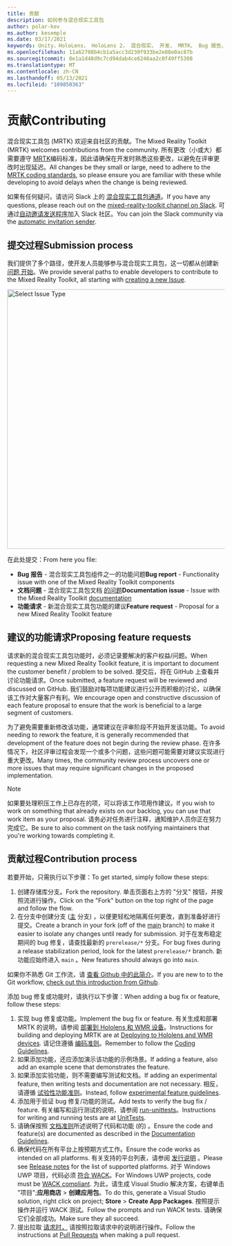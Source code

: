 ```yaml
---
title: 贡献
description: 如何参与混合现实工具包
author: polar-kev
ms.author: kesemple
ms.date: 03/17/2021
keywords: Unity，HoloLens， HoloLens 2， 混合现实， 开发， MRTK， Bug 报告，
ms.openlocfilehash: 11a62708b4cb1a5acc3d230f933be2e88e0ac87b
ms.sourcegitcommit: 8e1a1d48d9c7cd94dab4ce6246aa2c0f49ff5308
ms.translationtype: MT
ms.contentlocale: zh-CN
ms.lasthandoff: 05/13/2021
ms.locfileid: "109850363"
---
```

# <a name="contributing"></a><span data-ttu-id="695fc-104">贡献</span><span class="sxs-lookup"><span data-stu-id="695fc-104">Contributing</span></span>

<span data-ttu-id="695fc-105">混合现实工具包 (MRTK) 欢迎来自社区的贡献。</span><span class="sxs-lookup"><span data-stu-id="695fc-105">The Mixed Reality Toolkit (MRTK) welcomes contributions from the community.</span></span> <span data-ttu-id="695fc-106">所有更改（小或大）都需要遵守 [MRTK](coding-guidelines.md)编码标准，因此请确保在开发时熟悉这些更改，以避免在评审更改时出现延迟。</span><span class="sxs-lookup"><span data-stu-id="695fc-106">All changes be they small or large, need to adhere to the [MRTK coding standards](coding-guidelines.md), so please ensure you are familiar with these while developing to avoid delays when the change is being reviewed.</span></span>

<span data-ttu-id="695fc-107">如果有任何疑问，请访问 Slack 上的 [混合现实工具包通道](https://holodevelopers.slack.com/messages/C2H4HT858)。</span><span class="sxs-lookup"><span data-stu-id="695fc-107">If you have any questions, please reach out on the [mixed-reality-toolkit channel on Slack](https://holodevelopers.slack.com/messages/C2H4HT858).</span></span>
<span data-ttu-id="695fc-108">可通过[自动邀请发送程序](https://holodevelopersslack.azurewebsites.net/)加入 Slack 社区。</span><span class="sxs-lookup"><span data-stu-id="695fc-108">You can join the Slack community via the [automatic invitation sender](https://holodevelopersslack.azurewebsites.net/).</span></span>

## <a name="submission-process"></a><span data-ttu-id="695fc-109">提交过程</span><span class="sxs-lookup"><span data-stu-id="695fc-109">Submission process</span></span>

<span data-ttu-id="695fc-110">我们提供了多个路径，使开发人员能够参与混合现实工具包，这一切都从创建新 [问题 开始](https://github.com/Microsoft/MixedRealityToolkit-Unity/issues/new/choose)。</span><span class="sxs-lookup"><span data-stu-id="695fc-110">We provide several paths to enable developers to contribute to the Mixed Reality Toolkit, all starting with [creating a new Issue](https://github.com/Microsoft/MixedRealityToolkit-Unity/issues/new/choose).</span></span>

<img src="../features/images/contributing/SelectIssueType.png" width="600" alt="Select Issue Type">

<span data-ttu-id="695fc-111">在此处提交：</span><span class="sxs-lookup"><span data-stu-id="695fc-111">From here you file:</span></span>

- <span data-ttu-id="695fc-112">**Bug 报告** - 混合现实工具包组件之一的功能问题</span><span class="sxs-lookup"><span data-stu-id="695fc-112">**Bug report** - Functionality issue with one of the Mixed Reality Toolkit components</span></span>
- <span data-ttu-id="695fc-113">**文档问题** - 混合现实工具包文档 [的问题](https://microsoft.github.io/MixedRealityToolkit-Unity)</span><span class="sxs-lookup"><span data-stu-id="695fc-113">**Documentation issue** - Issue with the Mixed Reality Toolkit [documentation](https://microsoft.github.io/MixedRealityToolkit-Unity)</span></span>
- <span data-ttu-id="695fc-114">**功能请求** - 新混合现实工具包功能的建议</span><span class="sxs-lookup"><span data-stu-id="695fc-114">**Feature request** - Proposal for a new Mixed Reality Toolkit feature</span></span>

## <a name="proposing-feature-requests"></a><span data-ttu-id="695fc-115">建议的功能请求</span><span class="sxs-lookup"><span data-stu-id="695fc-115">Proposing feature requests</span></span>

<span data-ttu-id="695fc-116">请求新的混合现实工具包功能时，必须记录要解决的客户权益/问题。</span><span class="sxs-lookup"><span data-stu-id="695fc-116">When requesting a new Mixed Reality Toolkit feature, it is important to document the customer benefit / problem to be solved.</span></span> <span data-ttu-id="695fc-117">提交后，将在 GitHub 上查看并讨论功能请求。</span><span class="sxs-lookup"><span data-stu-id="695fc-117">Once submitted, a feature request will be reviewed and discussed on GitHub.</span></span> <span data-ttu-id="695fc-118">我们鼓励对每项功能建议进行公开而积极的讨论，以确保该工作对大量客户有利。</span><span class="sxs-lookup"><span data-stu-id="695fc-118">We encourage open and constructive discussion of each feature proposal to ensure that the work is beneficial to a large segment of customers.</span></span>

<span data-ttu-id="695fc-119">为了避免需要重新修改该功能，通常建议在评审阶段不开始开发该功能。</span><span class="sxs-lookup"><span data-stu-id="695fc-119">To avoid needing to rework the feature, it is generally recommended that development of the feature does not begin during the review phase.</span></span> <span data-ttu-id="695fc-120">在许多情况下，社区评审过程会发现一个或多个问题，这些问题可能需要对建议实现进行重大更改。</span><span class="sxs-lookup"><span data-stu-id="695fc-120">Many times, the community review process uncovers one or more issues that may require significant changes in the proposed implementation.</span></span>

> [!NOTE]
> <span data-ttu-id="695fc-121">如果要处理积压工作上已存在的项，可以将该工作项用作建议。</span><span class="sxs-lookup"><span data-stu-id="695fc-121">If you wish to work on something that already exists on our backlog, you can use that work item as your proposal.</span></span> <span data-ttu-id="695fc-122">请务必对任务进行注释，通知维护人员你正在努力完成它。</span><span class="sxs-lookup"><span data-stu-id="695fc-122">Be sure to also comment on the task notifying maintainers that you're working towards completing it.</span></span>

## <a name="contribution-process"></a><span data-ttu-id="695fc-123">贡献过程</span><span class="sxs-lookup"><span data-stu-id="695fc-123">Contribution process</span></span>

<span data-ttu-id="695fc-124">若要开始，只需执行以下步骤：</span><span class="sxs-lookup"><span data-stu-id="695fc-124">To get started, simply follow these steps:</span></span>

1. <span data-ttu-id="695fc-125">创建存储库分支。</span><span class="sxs-lookup"><span data-stu-id="695fc-125">Fork the repository.</span></span> <span data-ttu-id="695fc-126">单击页面右上方的 "分叉" 按钮，并按照流进行操作。</span><span class="sxs-lookup"><span data-stu-id="695fc-126">Click on the "Fork" button on the top right of the page and follow the flow.</span></span>
1. <span data-ttu-id="695fc-127">在分支中创建分支 ([主](https://github.com/microsoft/mixedrealitytoolkit-unity/tree/main) 分支) ，以便更轻松地隔离任何更改，直到准备好进行提交。</span><span class="sxs-lookup"><span data-stu-id="695fc-127">Create a branch in your fork (off of the [main](https://github.com/microsoft/mixedrealitytoolkit-unity/tree/main) branch) to make it easier to isolate any changes until ready for submission.</span></span> <span data-ttu-id="695fc-128">对于在发布稳定期间的 bug 修复，请查找最新的 `prerelease/*` 分支。</span><span class="sxs-lookup"><span data-stu-id="695fc-128">For bug fixes during a release stabilization period, look for the latest `prerelease/*` branch.</span></span> <span data-ttu-id="695fc-129">新功能应始终进入 `main` 。</span><span class="sxs-lookup"><span data-stu-id="695fc-129">New features should always go into `main`.</span></span>

<span data-ttu-id="695fc-130">如果你不熟悉 Git 工作流，请 [查看 Github 中的此简介](https://guides.github.com/activities/hello-world/)。</span><span class="sxs-lookup"><span data-stu-id="695fc-130">If you are new to to the Git workflow, [check out this introduction from Github](https://guides.github.com/activities/hello-world/).</span></span>

<span data-ttu-id="695fc-131">添加 bug 修复或功能时，请执行以下步骤：</span><span class="sxs-lookup"><span data-stu-id="695fc-131">When adding a bug fix or feature, follow these steps:</span></span>

1. <span data-ttu-id="695fc-132">实现 bug 修复或功能。</span><span class="sxs-lookup"><span data-stu-id="695fc-132">Implement the bug fix or feature.</span></span> <span data-ttu-id="695fc-133">有关生成和部署 MRTK 的说明，请参阅 [部署到 Hololens 和 WMR 设备](../supported-devices/wmr-mrtk.md)。</span><span class="sxs-lookup"><span data-stu-id="695fc-133">Instructions for building and deploying MRTK are at [Deploying to Hololens and WMR devices](../supported-devices/wmr-mrtk.md).</span></span> <span data-ttu-id="695fc-134">请记住遵循 [编码准则](../contributing/coding-guidelines.md)。</span><span class="sxs-lookup"><span data-stu-id="695fc-134">Remember to follow the [Coding Guidelines](../contributing/coding-guidelines.md).</span></span>
1. <span data-ttu-id="695fc-135">如果添加功能，还应添加演示该功能的示例场景。</span><span class="sxs-lookup"><span data-stu-id="695fc-135">If adding a feature, also add an example scene that demonstrates the feature.</span></span>
1. <span data-ttu-id="695fc-136">如果添加实验功能，则不需要编写测试和文档。</span><span class="sxs-lookup"><span data-stu-id="695fc-136">If adding an experimental feature, then writing tests and documentation are not necessary.</span></span> <span data-ttu-id="695fc-137">相反，请遵循 [试验性功能准则](../contributing/experimental-features.md)。</span><span class="sxs-lookup"><span data-stu-id="695fc-137">Instead, follow [experimental feature guidelines](../contributing/experimental-features.md).</span></span>
1. <span data-ttu-id="695fc-138">添加用于验证 bug 修复/功能的测试。</span><span class="sxs-lookup"><span data-stu-id="695fc-138">Add tests to verify the bug fix / feature.</span></span> <span data-ttu-id="695fc-139">有关编写和运行测试的说明，请参阅 [run-unittests](../contributing/unit-tests.md)。</span><span class="sxs-lookup"><span data-stu-id="695fc-139">Instructions for writing and running tests are at [UnitTests](../contributing/unit-tests.md).</span></span>
1. <span data-ttu-id="695fc-140">请确保按照 [文档准则](../contributing/documentation-guide.md)所述说明了代码和功能 (的) 。</span><span class="sxs-lookup"><span data-stu-id="695fc-140">Ensure the code and feature(s) are documented as described in the [Documentation Guidelines](../contributing/documentation-guide.md).</span></span>
1. <span data-ttu-id="695fc-141">确保代码在所有平台上按预期方式工作。</span><span class="sxs-lookup"><span data-stu-id="695fc-141">Ensure the code works as intended on all platforms.</span></span> <span data-ttu-id="695fc-142">有关支持的平台列表，请参阅 [发行说明](../release-notes/mrtk-26-release-notes.md) 。</span><span class="sxs-lookup"><span data-stu-id="695fc-142">Please see [Release notes](../release-notes/mrtk-26-release-notes.md) for the list of supported platforms.</span></span> <span data-ttu-id="695fc-143">对于 Windows UWP 项目，代码必须 [符合 WACK](https://developer.microsoft.com/windows/develop/app-certification-kit)。</span><span class="sxs-lookup"><span data-stu-id="695fc-143">For Windows UWP projects, code must be [WACK compliant](https://developer.microsoft.com/windows/develop/app-certification-kit).</span></span> <span data-ttu-id="695fc-144">为此，请生成 Visual Studio 解决方案，右键单击 "项目";**应用商店**  > **创建应用包**。</span><span class="sxs-lookup"><span data-stu-id="695fc-144">To do this, generate a Visual Studio solution, right click on project; **Store** > **Create App Packages**.</span></span> <span data-ttu-id="695fc-145">按照提示操作并运行 WACK 测试。</span><span class="sxs-lookup"><span data-stu-id="695fc-145">Follow the prompts and run WACK tests.</span></span> <span data-ttu-id="695fc-146">请确保它们全部成功。</span><span class="sxs-lookup"><span data-stu-id="695fc-146">Make sure they all succeed.</span></span>
1. <span data-ttu-id="695fc-147">提出拉取 [请求时，](../contributing/pull-requests.md) 请按照拉取请求中的说明进行操作。</span><span class="sxs-lookup"><span data-stu-id="695fc-147">Follow the instructions at [Pull Requests](../contributing/pull-requests.md) when making a pull request.</span></span>
